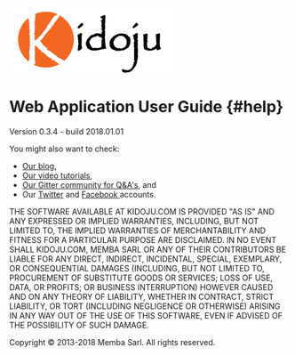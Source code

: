 ![](/assets/Kidoju-Logo.png)

# Web Application User Guide {#help}

Version 0.3.4 - build 2018.01.01

You might also want to check:

* [Our blog](https://www.kidoju.com/support/en/posts),
* [Our video tutorials](https://www.youtube.com/channel/UCzvNSb6xFpN8kIaw85M1-Pg),
* [Our Gitter community for Q&A's](https://gitter.im/Kidoju), and
* Our [Twitter](https://twitter.com/kidoju) and [Facebook ](https://www.facebook.com/kidoju)accounts.

THE SOFTWARE AVAILABLE AT KIDOJU.COM IS PROVIDED "AS IS" AND ANY EXPRESSED OR IMPLIED WARRANTIES, INCLUDING, BUT NOT LIMITED TO, THE IMPLIED WARRANTIES OF MERCHANTABILITY AND FITNESS FOR A PARTICULAR PURPOSE ARE DISCLAIMED. IN NO EVENT SHALL KIDOJU.COM, MEMBA SARL OR ANY OF THEIR CONTRIBUTORS BE LIABLE FOR ANY DIRECT, INDIRECT, INCIDENTAL, SPECIAL, EXEMPLARY, OR CONSEQUENTIAL DAMAGES \(INCLUDING, BUT NOT LIMITED TO, PROCUREMENT OF SUBSTITUTE GOODS OR SERVICES; LOSS OF USE, DATA, OR PROFITS; OR BUSINESS INTERRUPTION\) HOWEVER CAUSED AND ON ANY THEORY OF LIABILITY, WHETHER IN CONTRACT, STRICT LIABILITY, OR TORT \(INCLUDING NEGLIGENCE OR OTHERWISE\) ARISING IN ANY WAY OUT OF THE USE OF THIS SOFTWARE, EVEN IF ADVISED OF THE POSSIBILITY OF SUCH DAMAGE.

Copyright © 2013-2018 Memba Sarl. All rights reserved.

